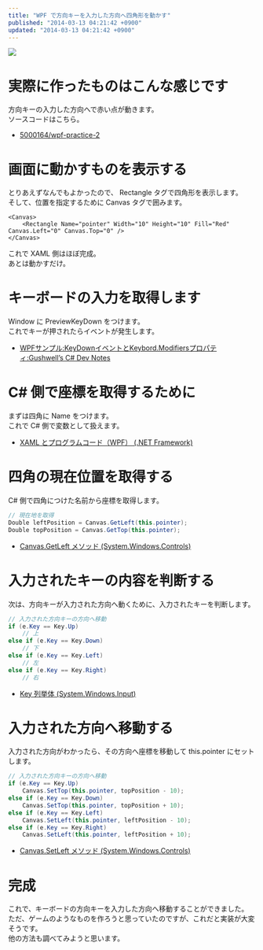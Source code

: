 ```yaml
---
title: "WPF で方向キーを入力した方向へ四角形を動かす"
published: "2014-03-13 04:21:42 +0900"
updated: "2014-03-13 04:21:42 +0900"
---
```


![](/images/2014/3/13/wpf-practice-2-1.png)

# 実際に作ったものはこんな感じです

方向キーの入力した方向へで赤い点が動きます。  
ソースコードはこちら。

- [5000164/wpf-practice-2](https://github.com/5000164/wpf-practice-2)

# 画面に動かすものを表示する

とりあえずなんでもよかったので、 Rectangle タグで四角形を表示します。  
そして、位置を指定するために Canvas タグで囲みます。

```
<Canvas>
    <Rectangle Name="pointer" Width="10" Height="10" Fill="Red" Canvas.Left="0" Canvas.Top="0" />
</Canvas>
```

これで XAML 側はほぼ完成。  
あとは動かすだけ。

# キーボードの入力を取得します

Window に PreviewKeyDown をつけます。  
これでキーが押されたらイベントが発生します。

- [WPFサンプル:KeyDownイベントとKeybord.Modifiersプロパティ:Gushwell&#8217;s C# Dev Notes](http://gushwell.ldblog.jp/archives/52318833.html)

# C# 側で座標を取得するために

まずは四角に Name をつけます。  
これで C# 側で変数として扱えます。

- [XAML とプログラムコード（WPF） (.NET Framework)](http://ufcpp.net/study/dotnet/wpf_xamlcode.html)

# 四角の現在位置を取得する

C# 側で四角につけた名前から座標を取得します。

```csharp
// 現在地を取得
Double leftPosition = Canvas.GetLeft(this.pointer);
Double topPosition = Canvas.GetTop(this.pointer);
```

- [Canvas.GetLeft メソッド (System.Windows.Controls)](http://msdn.microsoft.com/ja-jp/library/system.windows.controls.canvas.getleft(v=vs.110).aspx)

# 入力されたキーの内容を判断する

次は、方向キーが入力された方向へ動くために、入力されたキーを判断します。

```csharp
// 入力された方向キーの方向へ移動
if (e.Key == Key.Up)
    // 上
else if (e.Key == Key.Down)
    // 下
else if (e.Key == Key.Left)
    // 左
else if (e.Key == Key.Right)
    // 右
```

- [Key 列挙体 (System.Windows.Input)](http://msdn.microsoft.com/ja-jp/library/system.windows.input.key(v=vs.110).aspx)

# 入力された方向へ移動する

入力された方向がわかったら、その方向へ座標を移動して this.pointer にセットします。

```csharp
// 入力された方向キーの方向へ移動
if (e.Key == Key.Up)
    Canvas.SetTop(this.pointer, topPosition - 10);
else if (e.Key == Key.Down)
    Canvas.SetTop(this.pointer, topPosition + 10);
else if (e.Key == Key.Left)
    Canvas.SetLeft(this.pointer, leftPosition - 10);
else if (e.Key == Key.Right)
    Canvas.SetLeft(this.pointer, leftPosition + 10);
```

- [Canvas.SetLeft メソッド (System.Windows.Controls)](http://msdn.microsoft.com/ja-jp/library/system.windows.controls.canvas.setleft(v=vs.110).aspx)

# 完成

これで、キーボードの方向キーを入力した方向へ移動することができました。  
ただ、ゲームのようなものを作ろうと思っていたのですが、これだと実装が大変そうです。  
他の方法も調べてみようと思います。
